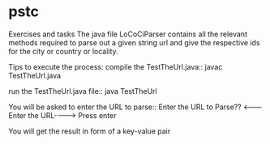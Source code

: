 # pstc
Exercises and tasks
The java file LoCoCiParser contains all the relevant methods required to parse out a given string url and give the respective ids
for the city or country or locality.

Tips to execute the process:
compile the TestTheUrl.java::
javac TestTheUrl.java

run the TestTheUrl.java file::
java TestTheUrl

You will be asked to enter the URL to parse::
Enter the URL to Parse??
<---Enter the URL---->
Press enter

You will get the result in form of a key-value pair
